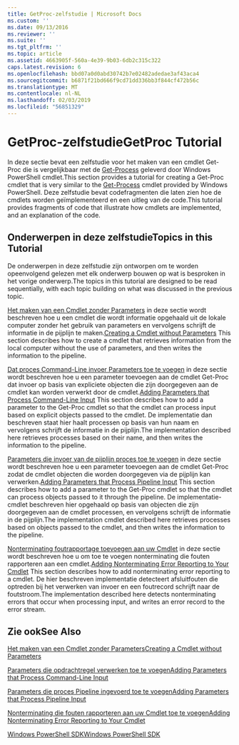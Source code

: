 ```yaml
---
title: GetProc-zelfstudie | Microsoft Docs
ms.custom: ''
ms.date: 09/13/2016
ms.reviewer: ''
ms.suite: ''
ms.tgt_pltfrm: ''
ms.topic: article
ms.assetid: 4663905f-560a-4e39-9b03-6db2c315c322
caps.latest.revision: 6
ms.openlocfilehash: bbd07a0d0abd30742b7e02482adedae3af43aca4
ms.sourcegitcommit: b6871f21bd666f9cd71dd336bb3f844cf472b56c
ms.translationtype: MT
ms.contentlocale: nl-NL
ms.lasthandoff: 02/03/2019
ms.locfileid: "56851329"
---
```

# <a name="getproc-tutorial"></a><span data-ttu-id="90342-102">GetProc-zelfstudie</span><span class="sxs-lookup"><span data-stu-id="90342-102">GetProc Tutorial</span></span>

<span data-ttu-id="90342-103">In deze sectie bevat een zelfstudie voor het maken van een cmdlet Get-Proc die is vergelijkbaar met de [Get-Process](/powershell/module/Microsoft.PowerShell.Management/Get-Process) geleverd door Windows PowerShell cmdlet.</span><span class="sxs-lookup"><span data-stu-id="90342-103">This section provides a tutorial for creating a Get-Proc cmdlet that is very similar to the [Get-Process](/powershell/module/Microsoft.PowerShell.Management/Get-Process) cmdlet provided by Windows PowerShell.</span></span> <span data-ttu-id="90342-104">Deze zelfstudie bevat codefragmenten die laten zien hoe de cmdlets worden geïmplementeerd en een uitleg van de code.</span><span class="sxs-lookup"><span data-stu-id="90342-104">This tutorial provides fragments of code that illustrate how cmdlets are implemented, and an explanation of the code.</span></span>

## <a name="topics-in-this-tutorial"></a><span data-ttu-id="90342-105">Onderwerpen in deze zelfstudie</span><span class="sxs-lookup"><span data-stu-id="90342-105">Topics in this Tutorial</span></span>

<span data-ttu-id="90342-106">De onderwerpen in deze zelfstudie zijn ontworpen om te worden opeenvolgend gelezen met elk onderwerp bouwen op wat is besproken in het vorige onderwerp.</span><span class="sxs-lookup"><span data-stu-id="90342-106">The topics in this tutorial are designed to be read sequentially, with each topic building on what was discussed in the previous topic.</span></span>

<span data-ttu-id="90342-107">[Het maken van een Cmdlet zonder Parameters](./creating-a-cmdlet-without-parameters.md) in deze sectie wordt beschreven hoe u een cmdlet die wordt informatie opgehaald uit de lokale computer zonder het gebruik van parameters en vervolgens schrijft de informatie in de pijplijn te maken.</span><span class="sxs-lookup"><span data-stu-id="90342-107">[Creating a Cmdlet without Parameters](./creating-a-cmdlet-without-parameters.md) This section describes how to create a cmdlet that retrieves information from the local computer without the use of parameters, and then writes the information to the pipeline.</span></span>

<span data-ttu-id="90342-108">[Dat proces Command-Line invoer Parameters toe te voegen](./adding-parameters-that-process-command-line-input.md) in deze sectie wordt beschreven hoe u een parameter toevoegen aan de cmdlet Get-Proc dat invoer op basis van expliciete objecten die zijn doorgegeven aan de cmdlet kan worden verwerkt door de cmdlet.</span><span class="sxs-lookup"><span data-stu-id="90342-108">[Adding Parameters that Process Command-Line Input](./adding-parameters-that-process-command-line-input.md) This section describes how to add a parameter to the Get-Proc cmdlet so that the cmdlet can process input based on explicit objects passed to the cmdlet.</span></span> <span data-ttu-id="90342-109">De implementatie dan beschreven staat hier haalt processen op basis van hun naam en vervolgens schrijft de informatie in de pijplijn.</span><span class="sxs-lookup"><span data-stu-id="90342-109">The implementation described here retrieves processes based on their name, and then writes the information to the pipeline.</span></span>

<span data-ttu-id="90342-110">[Parameters die invoer van de pijplijn proces toe te voegen](./adding-parameters-that-process-pipeline-input.md) in deze sectie wordt beschreven hoe u een parameter toevoegen aan de cmdlet Get-Proc zodat de cmdlet objecten die worden doorgegeven via de pijplijn kan verwerken.</span><span class="sxs-lookup"><span data-stu-id="90342-110">[Adding Parameters that Process Pipeline Input](./adding-parameters-that-process-pipeline-input.md) This section describes how to add a parameter to the Get-Proc cmdlet so that the cmdlet can process objects passed to it through the pipeline.</span></span> <span data-ttu-id="90342-111">De implementatie-cmdlet beschreven hier opgehaald op basis van objecten die zijn doorgegeven aan de cmdlet processen, en vervolgens schrijft de informatie in de pijplijn.</span><span class="sxs-lookup"><span data-stu-id="90342-111">The implementation cmdlet described here retrieves processes based on objects passed to the cmdlet, and then writes the information to the pipeline.</span></span>

<span data-ttu-id="90342-112">[Nonterminating foutrapportage toevoegen aan uw Cmdlet](./adding-non-terminating-error-reporting-to-your-cmdlet.md) in deze sectie wordt beschreven hoe u om toe te voegen nonterminating die fouten rapporteren aan een cmdlet.</span><span class="sxs-lookup"><span data-stu-id="90342-112">[Adding Nonterminating Error Reporting to Your Cmdlet](./adding-non-terminating-error-reporting-to-your-cmdlet.md) This section describes how to add nonterminating error reporting to a cmdlet.</span></span> <span data-ttu-id="90342-113">De hier beschreven implementatie detecteert afsluitfouten die optreden bij het verwerken van invoer en een foutrecord schrijft naar de foutstroom.</span><span class="sxs-lookup"><span data-stu-id="90342-113">The implementation described here detects nonterminating errors that occur when processing input, and writes an error record to the error stream.</span></span>

## <a name="see-also"></a><span data-ttu-id="90342-114">Zie ook</span><span class="sxs-lookup"><span data-stu-id="90342-114">See Also</span></span>

[<span data-ttu-id="90342-115">Het maken van een Cmdlet zonder Parameters</span><span class="sxs-lookup"><span data-stu-id="90342-115">Creating a Cmdlet without Parameters</span></span>](./creating-a-cmdlet-without-parameters.md)

[<span data-ttu-id="90342-116">Parameters die opdrachtregel verwerken toe te voegen</span><span class="sxs-lookup"><span data-stu-id="90342-116">Adding Parameters that Process Command-Line Input</span></span>](./adding-parameters-that-process-command-line-input.md)

[<span data-ttu-id="90342-117">Parameters die proces Pipeline ingevoerd toe te voegen</span><span class="sxs-lookup"><span data-stu-id="90342-117">Adding Parameters that Process Pipeline Input</span></span>](./adding-parameters-that-process-pipeline-input.md)

[<span data-ttu-id="90342-118">Nonterminating die fouten rapporteren aan uw Cmdlet toe te voegen</span><span class="sxs-lookup"><span data-stu-id="90342-118">Adding Nonterminating Error Reporting to Your Cmdlet</span></span>](./adding-non-terminating-error-reporting-to-your-cmdlet.md)

[<span data-ttu-id="90342-119">Windows PowerShell SDK</span><span class="sxs-lookup"><span data-stu-id="90342-119">Windows PowerShell SDK</span></span>](../windows-powershell-reference.md)
